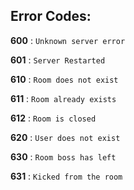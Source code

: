 ## Error Codes:

**600** : `Unknown server error`

**601** : `Server Restarted`

**610** : `Room does not exist`

**611** : `Room already exists`

**612** : `Room is closed`

**620** : `User does not exist`

**630** : `Room boss has left`

**631** : `Kicked from the room`

